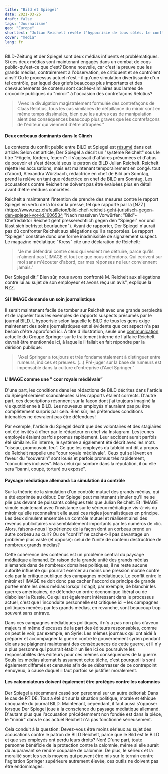 ```yaml
---
title: "Bild et Spiegel"
date: 2021-03-26
draft: false
tags: "Journalisme"
geo: "Europe"
shorttext: "Julian Reichelt révèle l'hypocrisie de tous côtés. Le conflit entre les deux frères Bild et Spiegel vise à détourner l'attention de l'unité."
cover: "media"
lang: fr
---
```


BILD-Zeitung et der Spiegel sont deux médias influents et problématiques. Si ces deux médias sont maintenant engagés dans un combat de coqs public-qu'est-ce que c'est? Bonne nouvelle, car c'est la preuve que les grands médias, contrairement à l'observation, se critiquent et se contrôlent ainsi? Ou le processus actuel n'est – il qu'une simulation divertissante d'un tel contrôle, par lequel des griefs beaucoup plus importants et des chevauchements de contenu sont cachés-similaires aux larmes de crocodile publiques du "miroir" à l'occasion des contrefaçons Relotius?

> "Avec la divulgation magistralement formulée des contrefaçons de Claas Relotius, tous les cas similaires de défaillance du miroir sont en même temps dissimulés, bien que les autres cas de manipulation aient des conséquences beaucoup plus graves que les contrefaçons de l'éditeur qui viennent d'être attrapées."

#### Deux corbeaux dominants dans le Clinch

Le contexte du conflit public entre BILD et Spiegel est [résumé](https://kress.de/news/detail/beitrag/147003-nicht-kontaktiert-julian-reichelt-will-gegen-spiegel-bericht-voegeln-foerdern-feuern-vorgehen.html "Nicht kontaktiert? Julian Reichelt will gegen Spiegel-Bericht Vögeln, fördern, feuern vorgehen") dans cet article: Selon cet article, Der Spiegel a décrit un "système Reichelt" sous le titre "Fögeln, fördern, feuern": il s'agissait d'affaires présumées et d'abus de pouvoir et s'est déroulé sous le patron de BILD Julian Reichelt. Reichelt rejette les accusations, mais est maintenant temporairement en congé. tout d'abord, Alexandra Würzbach, rédactrice en chef de Bild am Sonntag, prend la relève en tant que rédactrice en chef de BILD am Sonntag. Les accusations contre Reichelt ne doivent pas être évaluées plus en détail avant d'être rendues concrètes.

Reichelt a maintenant l'intention de prendre des mesures contre le rapport Spiegel en vertu de la loi sur la presse, tel que rapporté par la [NZZ](https://www.nzz.ch/feuilleton/bild-chef-reichelt-geht-juristisch-gegen-den-spiegel-vor-ld.1606534 "Nach massiven Vorwürfen: "Bild"-Chefredaktor Reichelt geht presserechtlich gegen den "Spiegel" vor und lässt sich befristet beurlauben"). Avant de rapporter, Der Spiegel n'aurait pas dû confronter Reichelt aux allégations qu'il a rapportées. Le rapport "Spiegel" constitue donc une forme inadmissible de signalement suspect. Le magazine médiatique "Kress" cite une déclaration de Reichelt:

> "Je me défendrai contre ceux qui veulent me détruire, parce qu'ils n'aiment pas L'IMAGE et tout ce que nous défendons. Qui écrivent sur moi sans m'écouter d'abord, car mes réponses ne leur conviennent jamais."

Der Spiegel dit:” Bien sûr, nous avons confronté M. Reichelt aux allégations contre lui au sujet de son employeur et avons reçu un avis", explique la NZZ.

#### Si l'IMAGE demande un soin journalistique

Il serait maintenant facile de tomber sur Reichelt avec une grande perplexité et de rappeler tous les exemples de rapports suspects présumés par le journal BILD. L'hypocrisie selon laquelle le BILD de tous les gens exige maintenant des soins journalistiques est si évidente que cet aspect n'a pas besoin d'être approfondi ici. À titre d'illustration, seule une [communication](https://kress.de/news/detail/beitrag/147002-bis-zur-klaerung-der-vorwuerfe-bild-chefredakteur-julian-reichelt-ist-freigestellt.html "Bis zur Klärung der Vorwürfe: Bild-Chefredakteur Julian Reichelt ist freigestellt") actuelle du Groupe Springer sur le traitement interne de l'affaire Reichelt devrait être mentionnée ici, à laquelle il fallait en fait répondre par la dérision publique:

> "Axel Springer a toujours et très fondamentalement à distinguer entre rumeurs, indices et preuves. (...) Pré-juger sur la base de rumeurs est impensable dans la culture d'entreprise d'Axel Springer.”

#### L'IMAGE comme une " cour royale médiévale”

D'une part, les conditions dans les rédactions de BILD décrites dans l'article du Spiegel seraient scandaleuses si les rapports étaient corrects. D'autre part, ces descriptions résonnent sur la façon dont j'ai toujours imaginé la vie quotidienne à BILD. Les nouveaux employés n'auraient pas pu être complètement surpris par cela. Bien sûr, les prétendues conditions intenables ne devraient pas être défendues!

Par exemple, l'article du Spiegel décrit que des volontaires et des stagiaires ont été invités à dîner par le rédacteur en chef via Instagram. Les jeunes employés étaient parfois promus rapidement. Leur accident aurait parfois été similaire. En interne, le système a également été décrit avec les mots "oiseau, promouvoir, feu”. Ce que les employés du tabloïd ont dit à propos de Reichelt rappelle une "cour royale médiévale". Ceux qui se lèvent en faveur du "souverain” sont loués et parfois promus très rapidement, "concubines incluses”. Mais celui qui sombre dans la réputation, il ou elle sera "banni, coupé, torturé ou exposé".

#### Paysage médiatique allemand: La simulation du contrôle

Sur la théorie de la simulation d'un contrôle mutuel des grands médias, qui a été exprimée au début: Der Spiegel peut maintenant simuler qu'il ne se plie pas devant de puissants collègues tels que Julian Reichelt. Et l'IMAGE simule maintenant avec l'insistance sur le sérieux médiatique vis-à-vis du miroir qu'elle reconnaîtrait elle aussi ces règles journalistiques en principe. Les deux simulent ensemble un contrôle mutuel et réalisent ainsi des revenus publicitaires vraisemblablement importants par les numéros de clic. Alors, faisons-nous l'expérience de la façon dont un corbeau prend un autre corbeau au cuir? Ou ce "conflit" ne cache-t-il pas davantage un problème plus vaste (et opposé): celui de l'unité de contenu destructrice de nombreux grands médias?

Cette cohérence des contenus est un problème central du paysage médiatique allemand. En raison de la grande unité des grands médias allemands dans de nombreux domaines politiques, il ne reste aucune autorité influente qui pourrait exercer au moins une pression morale contre cela par la critique publique des campagnes médiatiques. Le conflit entre le miroir et l'IMAGE ne doit donc pas cacher l'accord de principe de grande portée entre les deux médias lorsqu'il s'agit, par exemple, de blanchir les guerres américaines, de défendre un ordre économique libéral ou de diaboliser la Russie. Ce qui est également intéressant dans le processus actuel, c'est que l'inconduite personnelle est critiquée ici – les campagnes politiques menées par les grands médias, en revanche, sont beaucoup trop souvent sans entrave.

Dans ces campagnes médiatiques politiques, il n'y a pas non plus d'aveux majeurs ni même d'excuses de la part des éditeurs responsables, comme on peut le voir, par exemple, en Syrie: Les mêmes journaux qui ont aidé à préparer et accompagner la guerre contre le gouvernement syrien pendant dix ans se plaignent maintenant des conséquences de cette guerre, et il n'y a plus personne qui pourrait établir un lien ici ou poursuivre les responsabilités des éditeurs pour ces mêmes conséquences de la guerre. Seuls les médias alternatifs assument cette tâche, c'est pourquoi ils sont également diffamés et censurés afin de se débarrasser de ce contrepoint ennuyeux, à cause duquel il faut parfois se justifier moralement.

#### Les calomniateurs doivent également être protégés contre les calomnies

Der Spiegel a récemment cassé son personnel sur un autre éditorial: Dans le cas de RT DE. Tout a été dit sur la situation politique, morale et éthique choquante du journal BILD. Maintenant, cependant, il faut aussi s'opposer lorsque Der Spiegel joue à la conscience du paysage médiatique allemand. D'autant plus que l'accusation précédemment non fondée est dans la pièce, le "miroir" dans le cas actuel Reichelt n'a pas fonctionné sérieusement.

Cela conduit à la question: Devez-vous être moins sérieux au sujet des accusations contre le patron de BILD Reichelt, parce que le Bild est le BILD et que ses employés ont perdu leurs droits? Non! D'une part, toute personne bénéficie de la protection contre la calomnie, même si elle aurait dû auparavant se rendre coupable de calomnie. De plus, le sérieux et la moralité sont les seuls moyens qui peuvent être mis sur le terrain contre l'agitation Springer supérieure autrement élevée, ces outils ne doivent pas être endommagés.

